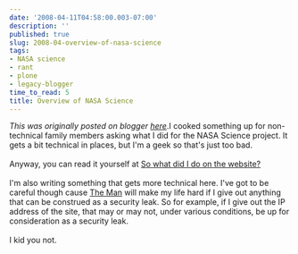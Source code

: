```yaml
---
date: '2008-04-11T04:58:00.003-07:00'
description: ''
published: true
slug: 2008-04-overview-of-nasa-science
tags:
- NASA science
- rant
- plone
- legacy-blogger
time_to_read: 5
title: Overview of NASA Science
---
```


*This was originally posted on blogger [here](https://pydanny.blogspot.com/2008/04/overview-of-nasa-science.html)*.I cooked something up for non-technical family members asking what I did for the NASA Science project.  It gets a bit technical in places, but I'm a geek so that's just too bad.<br /><br />Anyway, you can read it yourself at <a href="http://dannygreenfeld.blogspot.com/2008/04/so-what-did-i-do-on-website.html">So what did I do on the website?</a><br /><br />I'm also writing something that gets more technical here.  I've got to be careful though cause <a href="http://hitss.hq.nasa.gov/it_security.htm">The Man</a> will make my life hard if I give out anything that can be construed as a security leak.  So for example, if I give out the IP address of the site, that may or may not, under various conditions, be up for consideration as a security leak.<br /><br />I kid you not.
